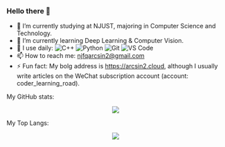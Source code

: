 ### Hello there 👋


- 🔭 I’m currently studying at NJUST, majoring in Computer Science and Technology.
- 🌱 I’m currently learning Deep Learning & Computer Vision.
- 🚀 I use daily: ![C++](https://img.shields.io/badge/-c++-8fcfd1?style=plastic&logo=c%2B%2B) ![Python](https://img.shields.io/badge/-Python-8fcfd1?style=plastic&logo=Python) ![Git](https://img.shields.io/badge/-Git-black?style=plastic&logo=git) ![VS Code](https://img.shields.io/badge/-VS%20Code-007ACC?style=plastic&logo=visual-studio-code)
- 📫 How to reach me: njfqarcsin2@gmail.com
- ⚡ Fun fact: My bolg address is https://arcsin2.cloud, although I usually write articles on the WeChat subscription account (account: coder_learning_road).

My GitHub stats:

<div align=center>  <img src="https://github-readme-stats.vercel.app/api?username=UnpureRationalist&theme=tokyonight&count_private=true&show_icons=true" />  </div>



My Top Langs:

<div align=center>  <img src="https://github-readme-stats.vercel.app/api/top-langs/?username=UnpureRationalist&hide=javascript,html,css" />  <div>

